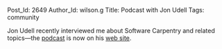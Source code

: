Post_Id: 2649
Author_Id: wilson.g
Title: Podcast with Jon Udell
Tags: community

<p>Jon Udell recently interviewed me about Software Carpentry and related topics&mdash;the <a href="http://itc.conversationsnetwork.org/shows/detail4360.html">podcast</a> is now on his <a href="http://blog.jonudell.net/2010/01/12/talking-with-greg-wilson-about-software-carpentry/">web site</a>.</p>
